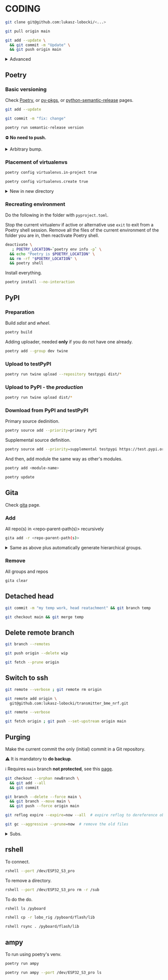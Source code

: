 # CODING

```bash
git clone git@github.com:lukasz-lobocki/<...>
```

```bash
git pull origin main
```

```bash
git add --update \
  && git commit -m "Update" \
  && git push origin main
```

<details>
<summary>Advanced</summary>

```bash
git clone --recurse-submodules git@github.com:lukasz-lobocki/<...>
```

```bash
git fetch origin main
```

```bash
git add --all
```

```bash
git push --set-upstream origin main
```

</details>

## Poetry

### Basic versioning

Check [Poetry](https://blog.frank-mich.com/poetry-explanations-and-tips/), or [py-pkgs](https://py-pkgs.org/07-releasing-versioning), or [python-semantic-release](https://python-semantic-release.readthedocs.io/en/latest/configuration.html) pages.

```bash
git add --update
```

```bash
git commit -m "fix: change"
```

```bash
poetry run semantic-release version
```

:no_entry: **No need to push.**

<details>
<summary>Arbitrary bump.</summary>

If you need to bump the version to an arbitrary number, add `git tag` with the value _preceding_ the desired one. If you need version `v0.3.2`, use `git tag v0.3.1` and perform _patch_ level `fix:` commit.

```bash
git tag --annotate v0.3.1 -m "Manual version bump."
```

```bash
git add --update \
  && git commit -m "fix: Manual version bump."
```

```bash
poetry run semantic-release version
```

</details>

### Placement of virtualenvs

```bash
poetry config virtualenvs.in-project true
```

```bash
poetry config virtualenvs.create true
```
<details>
<summary>New in new directory</summary>

#### Script

Check out this script [file-module_setup-sh](https://gist.github.com/lukasz-lobocki/bd5bfee6a2865269c40714da5bc36411#file-setup_module-sh), alternatively create via PyCharm _NEW_ project.

#### Add

```bash
poetry add --group dev esptool
```

```bash
poetry add --editable git++ssh://github.com/lukasz-lobocki/lobo_rig.git
```

#### Linking src

```bash
find .venv/src/*/src/* \
  -type f \( -iname '*.py' ! -iname '__init__.py' \) \
  -print0 \
  | xargs -0I@ ln --relative --symbolic @ sub
```

</details>

### Recreating environment

Do the following in the folder with `pyproject.toml`.

Stop the current virtualenv if active or alternative use `exit` to exit from a Poetry shell session. Remove all the files of the current environment of the folder you are in, then reactivate Poetry shell.

```bash
deactivate \
   ; POETRY_LOCATION=`poetry env info -p` \
  && echo "Poetry is $POETRY_LOCATION" \
  && rm -rf "$POETRY_LOCATION" \
  && poetry shell
```

Install everything.

```bash
poetry install --no-interaction
```

## PyPI

### Preparation

Build _sdist_ and _wheel_.

```bash
poetry build
```

Adding uploader, needed **only** if you do not have one already.

```bash
poetry add --group dev twine
```

### Upload to testPyPI

```bash
poetry run twine upload --repository testpypi dist/*
```

### Upload to PyPI - the *production*

```bash
poetry run twine upload dist/*
```

### Download from PyPI and testPyPI

Primary source dedinition.

```bash
poetry source add --priority=primary PyPI
```

Supplemental source definition.

```bash
poetry source add --priority=supplemental testpypi https://test.pypi.org/simple/
```

And then, add module the same way as other's modules.

```bash
poetry add <module-name>
```

```bash
poetry update
```

## Gita

Check [gita](https://github.com/nosarthur/gita) page.

### Add

All repo(s) in <repo-parent-path(s)> recursively

```bash
gita add -r <repo-parent-path(s)>
```

<details>
<summary>Same as above plus automatically generate hierarchical groups.</summary>

```bash
gita add -a <repo-parent-path(s)>
```

</details>

### Remove

All groups and repos

```bash
gita clear
```

## Detached head

```bash
git commit -m "my temp work, head reatachment" && git branch temp
```

```bash
git checkout main && git merge temp
```

## Delete remote branch

```bash
git branch --remotes
```

```bash
git push origin --delete wip
```

```bash
git fetch --prune origin
```

## Switch to ssh

```bash
git remote --verbose ; git remote rm origin
```

```bash
git remote add origin \
  git@github.com:lukasz-lobocki/transmitter_bme_nrf.git
```

```bash
git remote --verbose
```

```bash
git fetch origin ; git push --set-upstream origin main
```

## Purging

Make the current commit the only (initial) commit in a Git repository.

:warning: It is mandatory to **do backup**.

:information_source: Requires `main` branch **not protected**, see this [page](https://docs.github.com/en/repositories/configuring-branches-and-merges-in-your-repository/managing-protected-branches/about-protected-branches).

```bash
git checkout --orphan newBranch \
  && git add --all
  && git commit
```

```bash
git branch --delete --force main \
  && git branch --move main \
  && git push --force origin main
```

```bash
git reflog expire --expire=now --all  # expire reflog to dereference objects
```

```bash
git gc --aggressive --prune=now  # remove the old files
```

<details>
<summary>Subs.</summary>

## Submodules

```bash
git submodule add git@github.com:lukasz-lobocki/lobo_display_setup.git
```

## Subtrees

### Add

```bash
git remote add --force lobo_rig git@github.com:lukasz-lobocki/lobo_rig.git
git subtree add --prefix git-subtree/lobo_rig lobo_rig main --squash
```

### Troubleshoot

```bash
git diff-index HEAD
```

### List

```bash
git log | grep git-subtree-dir | tr -d ' ' | cut -d ":" -f2 | sort | uniq
git log | grep git-subtree-dir | awk '{ print $2 }'
```

### Document

```bash
git remote --verbose > .gitremote && git log \
  | grep git-subtree-dir \
  | tr -d ' ' | cut -d ":" -f2 \
  | sort | uniq \
  | xargs -I {} bash -c 'if [ -d $(git rev-parse --show-toplevel)/{} ] ; then echo {}; fi' \
  > .gitsubtree
```

## requirements.txt

```bash
pipreqs --print
```

</details>

## rshell

To connect.

```bash
rshell --port /dev/ESP32_S3_pro
```

To remove a directory.

```bash
rshell --port /dev/ESP32_S3_pro rm -r /sub
```

To do the do.

```bash
rshell ls /pyboard
```

```bash
rshell cp -r lobo_rig /pyboard/flash/lib
```

```bash
rshell rsync . /pyboard/flash/lib
```

## ampy

To run using poetry's venv.

```bash
poetry run ampy
```

```bash
poetry run ampy --port /dev/ESP32_S3_pro ls
```
